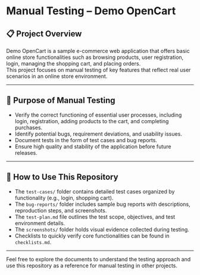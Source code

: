 # Manual Testing – Demo OpenCart

## 📋 Project Overview

Demo OpenCart is a sample e-commerce web application that offers basic online store functionalities such as browsing products, user registration, login, managing the shopping cart, and placing orders.  
This project focuses on manual testing of key features that reflect real user scenarios in an online store environment.

---

## 🎯 Purpose of Manual Testing

- Verify the correct functioning of essential user processes, including login, registration, adding products to the cart, and completing purchases.  
- Identify potential bugs, requirement deviations, and usability issues.  
- Document tests in the form of test cases and bug reports.  
- Ensure high quality and stability of the application before future releases.

---

## 📂 How to Use This Repository

- The `test-cases/` folder contains detailed test cases organized by functionality (e.g., login, shopping cart).  
- The `bug-reports/` folder includes sample bug reports with descriptions, reproduction steps, and screenshots.  
- The `test-plan.md` file outlines the test scope, objectives, and test environment details.  
- The `screenshots/` folder holds visual evidence collected during testing.  
- Checklists to quickly verify core functionalities can be found in `checklists.md`.

---

Feel free to explore the documents to understand the testing approach and use this repository as a reference for manual testing in other projects.
